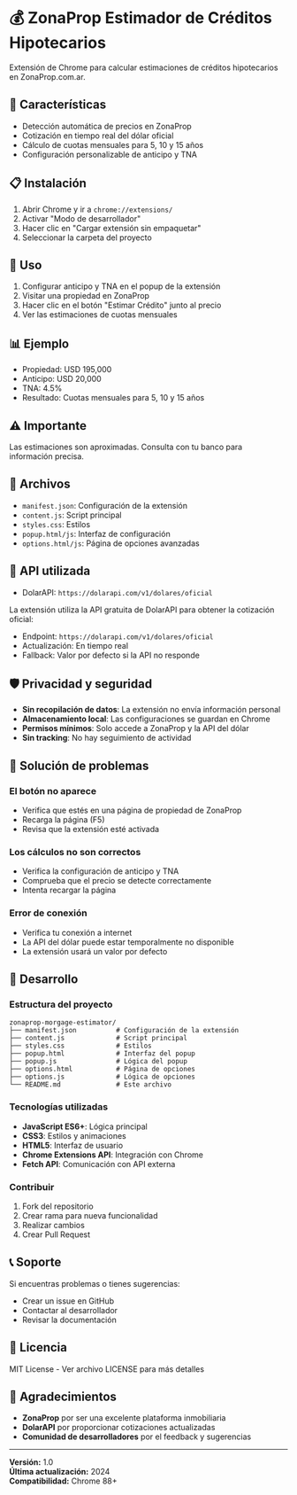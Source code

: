 # 💰 ZonaProp Estimador de Créditos Hipotecarios

Extensión de Chrome para calcular estimaciones de créditos hipotecarios en ZonaProp.com.ar.

## 🚀 Características

- Detección automática de precios en ZonaProp
- Cotización en tiempo real del dólar oficial
- Cálculo de cuotas mensuales para 5, 10 y 15 años
- Configuración personalizable de anticipo y TNA

## 📋 Instalación

1. Abrir Chrome y ir a `chrome://extensions/`
2. Activar "Modo de desarrollador"
3. Hacer clic en "Cargar extensión sin empaquetar"
4. Seleccionar la carpeta del proyecto

## 🎯 Uso

1. Configurar anticipo y TNA en el popup de la extensión
2. Visitar una propiedad en ZonaProp
3. Hacer clic en el botón "Estimar Crédito" junto al precio
4. Ver las estimaciones de cuotas mensuales

## 📊 Ejemplo

- Propiedad: USD 195,000
- Anticipo: USD 20,000
- TNA: 4.5%
- Resultado: Cuotas mensuales para 5, 10 y 15 años

## ⚠️ Importante

Las estimaciones son aproximadas. Consulta con tu banco para información precisa.

## 🔧 Archivos

- `manifest.json`: Configuración de la extensión
- `content.js`: Script principal
- `styles.css`: Estilos
- `popup.html/js`: Interfaz de configuración
- `options.html/js`: Página de opciones avanzadas

## 🔄 API utilizada

- DolarAPI: `https://dolarapi.com/v1/dolares/oficial`

La extensión utiliza la API gratuita de DolarAPI para obtener la cotización oficial:
- Endpoint: `https://dolarapi.com/v1/dolares/oficial`
- Actualización: En tiempo real
- Fallback: Valor por defecto si la API no responde

## 🛡️ Privacidad y seguridad

- **Sin recopilación de datos**: La extensión no envía información personal
- **Almacenamiento local**: Las configuraciones se guardan en Chrome
- **Permisos mínimos**: Solo accede a ZonaProp y la API del dólar
- **Sin tracking**: No hay seguimiento de actividad

## 🐛 Solución de problemas

### El botón no aparece
- Verifica que estés en una página de propiedad de ZonaProp
- Recarga la página (F5)
- Revisa que la extensión esté activada

### Los cálculos no son correctos
- Verifica la configuración de anticipo y TNA
- Comprueba que el precio se detecte correctamente
- Intenta recargar la página

### Error de conexión
- Verifica tu conexión a internet
- La API del dólar puede estar temporalmente no disponible
- La extensión usará un valor por defecto

## 📝 Desarrollo

### Estructura del proyecto
```
zonaprop-morgage-estimator/
├── manifest.json          # Configuración de la extensión
├── content.js             # Script principal
├── styles.css             # Estilos
├── popup.html             # Interfaz del popup
├── popup.js               # Lógica del popup
├── options.html           # Página de opciones
├── options.js             # Lógica de opciones
└── README.md              # Este archivo
```

### Tecnologías utilizadas
- **JavaScript ES6+**: Lógica principal
- **CSS3**: Estilos y animaciones
- **HTML5**: Interfaz de usuario
- **Chrome Extensions API**: Integración con Chrome
- **Fetch API**: Comunicación con API externa

### Contribuir
1. Fork del repositorio
2. Crear rama para nueva funcionalidad
3. Realizar cambios
4. Crear Pull Request

## 📞 Soporte

Si encuentras problemas o tienes sugerencias:
- Crear un issue en GitHub
- Contactar al desarrollador
- Revisar la documentación

## 📄 Licencia

MIT License - Ver archivo LICENSE para más detalles

## 🎉 Agradecimientos

- **ZonaProp** por ser una excelente plataforma inmobiliaria
- **DolarAPI** por proporcionar cotizaciones actualizadas
- **Comunidad de desarrolladores** por el feedback y sugerencias

---

**Versión:** 1.0  
**Última actualización:** 2024  
**Compatibilidad:** Chrome 88+ 